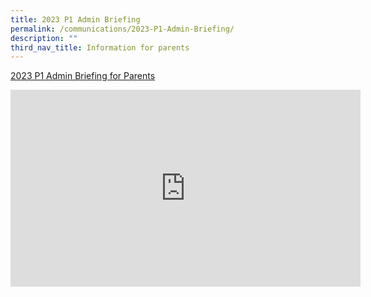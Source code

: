 ```yaml
---
title: 2023 P1 Admin Briefing
permalink: /communications/2023-P1-Admin-Briefing/
description: ""
third_nav_title: Information for parents
---
```

[2023 P1 Admin Briefing for Parents](/files/Communications/2023%20P1%20Admin%20Briefing%20for%20Parents.pdf)

<iframe width="560" height="315" src="https://www.youtube.com/embed/Azb8sezx72Y" title="YouTube video player" frameborder="0" allow="accelerometer; autoplay; clipboard-write; encrypted-media; gyroscope; picture-in-picture; web-share" allowfullscreen=""></iframe>